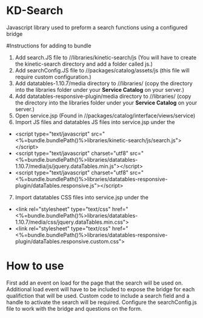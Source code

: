 # KD-Search

Javascript library used to preform a search functions using a configured bridge

#Instructions for adding to bundle

1. Add search.JS file to //libraries/kinetic-search/js (You will have to create the kinetic-search directory and add a folder called js.)
2. Add searchConfig.JS file to //packages/catalog/assets/js (this file will require custom configuration.)
3. Add datatables-1.10.7/media directory to //libraries/ (copy the directory into the libraries folder under your **Service Catalog** on your server.)
4. Add datatables-responsive-plugin/media directory to //libraries/ (copy the directory into the libraries folder under your **Service Catalog** on your server.)
5. Open service.jsp (Found in //packages/catalog/interface/views/service)
6. Import JS files and datatables JS files into service.jsp under the <!-- Page Javascript -->
  * &lt;script type="text/javascript" src="<%=bundle.bundlePath()%>libraries/kinetic-search/js/search.js"&gt;&lt;/script&gt;
  * &lt;script type="text/javascript" charset="utf8" src="<%=bundle.bundlePath()%>libraries/datatables-1.10.7/media/js/jquery.dataTables.min.js"&gt;&lt;/script&gt;
  * &lt;script type="text/javascript" charset="utf8" src="<%=bundle.bundlePath()%>libraries/datatables-responsive-plugin/dataTables.responsive.js"&gt;&lt;/script&gt;
7. Import datatables CSS files into service.jsp under the <!-- Page Stylesheets -->
  * &lt;link rel="stylesheet" type="text/css" href="<%=bundle.bundlePath()%>libraries/datatables-1.10.7/media/css/jquery.dataTables.min.css"&gt; 
  * &lt;link rel="stylesheet" type="text/css" href="<%=bundle.bundlePath()%>libraries/datatables-responsive-plugin/dataTables.responsive.custom.css"&gt;
  
# How to use

First add an event on load for the page that the search will be used on.  Additional load event will have to be included to expose the bridge for each qualifiction that will be used.  Custom code to include a search field and a handle to activate the search will be required.  Configure the searchConfig.js file to work with the bridge and questions on the form.
